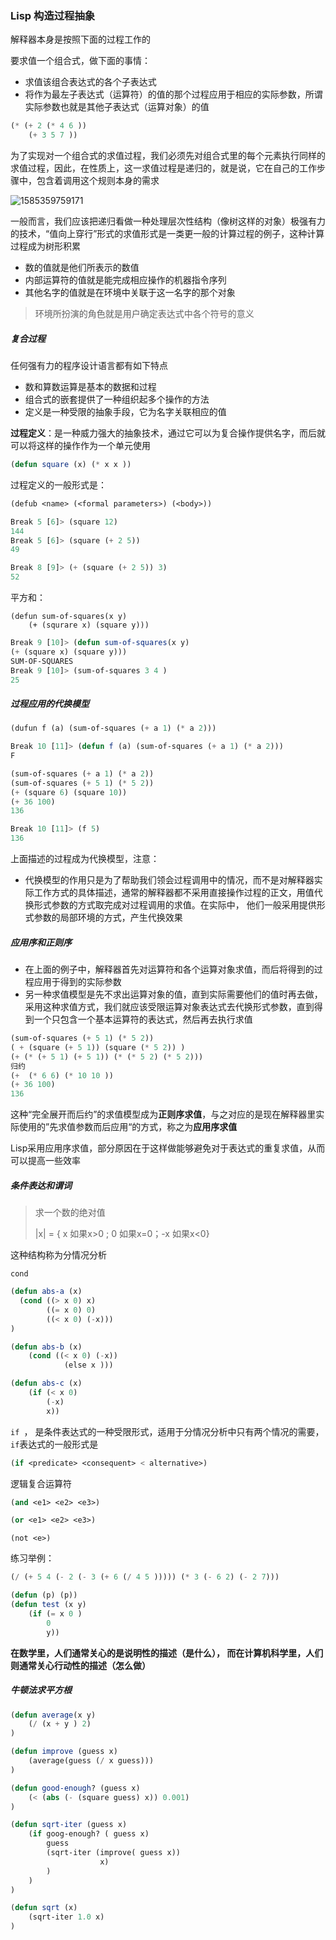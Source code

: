 ### Lisp 构造过程抽象

解释器本身是按照下面的过程工作的

要求值一个组合式，做下面的事情：

+ 求值该组合表达式的各个子表达式
+ 将作为最左子表达式（运算符）的值的那个过程应用于相应的实际参数，所谓实际参数也就是其他子表达式（运算对象）的值

```lisp
(* (+ 2 (* 4 6 ))
	(+ 3 5 7 ))
```

为了实现对一个组合式的求值过程，我们必须先对组合式里的每个元素执行同样的求值过程，因此，在性质上，这一求值过程是递归的，就是说，它在自己的工作步骤中，包含着调用这个规则本身的需求

![1585359759171](C:\Users\yangkai\AppData\Roaming\Typora\typora-user-images\1585359759171.png)

一般而言，我们应该把递归看做一种处理层次性结构（像树这样的对象）极强有力的技术，“值向上穿行”形式的求值形式是一类更一般的计算过程的例子，这种计算过程成为树形积累

+ 数的值就是他们所表示的数值
+ 内部运算符的值就是能完成相应操作的机器指令序列
+ 其他名字的值就是在环境中关联于这一名字的那个对象

> 环境所扮演的角色就是用户确定表达式中各个符号的意义



##### 复合过程

任何强有力的程序设计语言都有如下特点

+ 数和算数运算是基本的数据和过程
+ 组合式的嵌套提供了一种组织起多个操作的方法
+ 定义是一种受限的抽象手段，它为名字关联相应的值

**过程定义**：是一种威力强大的抽象技术，通过它可以为复合操作提供名字，而后就可以将这样的操作作为一个单元使用

````lisp
(defun square (x) (* x x ))
````

过程定义的一般形式是：

```lisp
(defub <name> (<formal parameters>) (<body>))
```

```lisp
Break 5 [6]> (square 12)
144
Break 5 [6]> (square (+ 2 5))
49

Break 8 [9]> (+ (square (+ 2 5)) 3)
52
```

平方和：

```
(defun sum-of-squares(x y)
	(+ (squrare x) (square y)))
```

```lisp
Break 9 [10]> (defun sum-of-squares(x y)
(+ (square x) (square y)))
SUM-OF-SQUARES
Break 9 [10]> (sum-of-squares 3 4 )
25
```



##### 过程应用的代换模型

```lisp
(dufun f (a) (sum-of-squares (+ a 1) (* a 2)))

Break 10 [11]> (defun f (a) (sum-of-squares (+ a 1) (* a 2)))
F

(sum-of-squares (+ a 1) (* a 2))
(sum-of-squares (+ 5 1) (* 5 2))
(+ (square 6) (square 10))
(+ 36 100)
136

Break 10 [11]> (f 5)
136

```

上面描述的过程成为代换模型，注意：

+ 代换模型的作用只是为了帮助我们领会过程调用中的情况，而不是对解释器实际工作方式的具体描述，通常的解释器都不采用直接操作过程的正文，用值代换形式参数的方式取完成对过程调用的求值。在实际中， 他们一般采用提供形式参数的局部环境的方式，产生代换效果



##### 应用序和正则序

+ 在上面的例子中，解释器首先对运算符和各个运算对象求值，而后将得到的过程应用于得到的实际参数
+ 另一种求值模型是先不求出运算对象的值，直到实际需要他们的值时再去做，采用这种求值方式，我们就应该受限运算对象表达式去代换形式参数，直到得到一个只包含一个基本运算符的表达式，然后再去执行求值

```lisp
(sum-of-squares (+ 5 1) (* 5 2))
( + (square (+ 5 1)) (square (* 5 2)) )
(+ (* (+ 5 1) (+ 5 1)) (* (* 5 2) (* 5 2)))
归约
(+  (* 6 6) (* 10 10 ))
(+ 36 100)
136
```

这种“完全展开而后约”的求值模型成为**正则序求值**，与之对应的是现在解释器里实际使用的”先求值参数而后应用“的方式，称之为**应用序求值**

Lisp采用应用序求值，部分原因在于这样做能够避免对于表达式的重复求值，从而可以提高一些效率



##### 条件表达和谓词

> 求一个数的绝对值
>
> |x| = { x 如果x>0 ; 0 如果x=0；-x 如果x<0}

这种结构称为分情况分析

`cond`

```lisp
(defun abs-a (x)
  (cond ((> x 0) x)
  		((= x 0) 0)
  		((< x 0) (-x)))
)

(defun abs-b (x) 
    (cond ((< x 0) (-x))
    		(else x )))

(defun abs-c (x)
    (if (< x 0)
        (-x)
        x))
```



`if `， 是条件表达式的一种受限形式，适用于分情况分析中只有两个情况的需要，`if`表达式的一般形式是

```lisp
(if <predicate> <consequent> < alternative>)
```

逻辑复合运算符

```lisp
(and <e1> <e2> <e3>)
```

```lisp
(or <e1> <e2> <e3>)
```

```
(not <e>)
```



练习举例：

```lisp
(/ (+ 5 4 (- 2 (- 3 (+ 6 (/ 4 5 ))))) (* 3 (- 6 2) (- 2 7)))
```

```lisp
(defun (p) (p))
(defun test (x y)
    (if (= x 0 )
        0
        y))
```



**在数学里，人们通常关心的是说明性的描述（是什么）， 而在计算机科学里，人们则通常关心行动性的描述（怎么做）**

##### 牛顿法求平方根

```lisp
(defun average(x y) 
	(/ (x + y ) 2)
)

(defun improve (guess x)
	(average(guess (/ x guess)))
)

(defun good-enough? (guess x) 
	(< (abs (- (square guess) x)) 0.001)
)

(defun sqrt-iter (guess x)
	(if goog-enough? ( guess x)
		guess
		(sqrt-iter (improve( guess x))
					x)
		)
	)
)

(defun sqrt (x) 
	(sqrt-iter 1.0 x)
)
```


